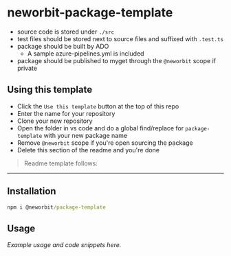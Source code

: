 # neworbit-package-template

- source code is stored under `./src`
- test files should be stored next to source files and suffixed with `.test.ts`
- package should be built by ADO
  - A sample azure-pipelines.yml is included
- package should be published to myget through the `@neworbit` scope if private

## Using this template

- Click the `Use this template` button at the top of this repo
- Enter the name for your repository
- Clone your new repository
- Open the folder in vs code and do a global find/replace for `package-template` with your new package name
- Remove `@neworbit` scope if you're open sourcing the package
- Delete this section of the readme and you're done

> Readme template follows:
-----------------

## Installation

```cmd
npm i @neworbit/package-template
```

## Usage

*Example usage and code snippets here.*
